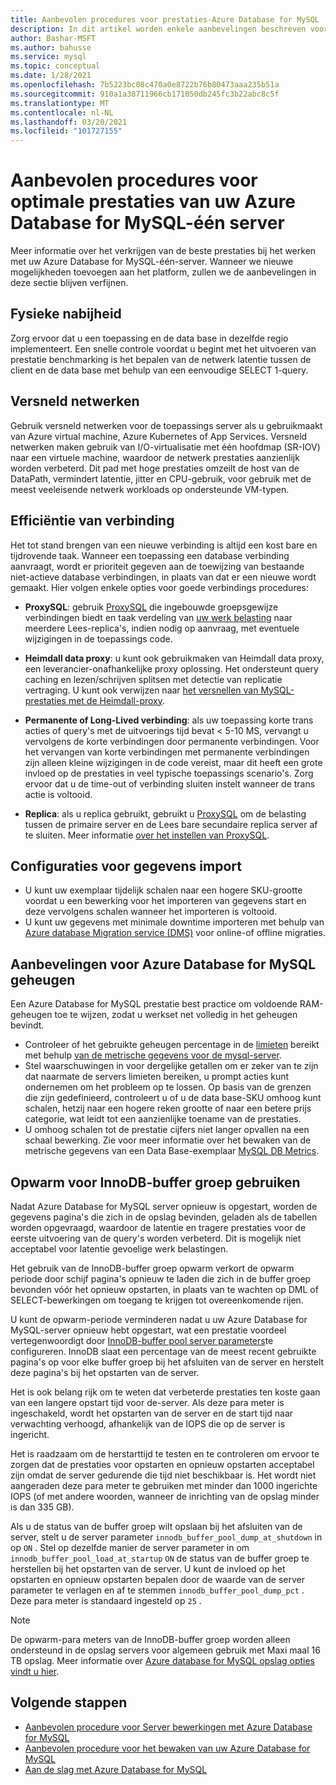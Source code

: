 ```yaml
---
title: Aanbevolen procedures voor prestaties-Azure Database for MySQL
description: In dit artikel worden enkele aanbevelingen beschreven voor het bewaken en afstemmen van de prestaties van uw Azure Database for MySQL.
author: Bashar-MSFT
ms.author: bahusse
ms.service: mysql
ms.topic: conceptual
ms.date: 1/28/2021
ms.openlocfilehash: 7b5223bc08c470a0e8722b76b80473aaa235b51a
ms.sourcegitcommit: 910a1a38711966cb171050db245fc3b22abc8c5f
ms.translationtype: MT
ms.contentlocale: nl-NL
ms.lasthandoff: 03/20/2021
ms.locfileid: "101727155"
---
```

# <a name="best-practices-for-optimal-performance-of-your-azure-database-for-mysql---single-server"></a>Aanbevolen procedures voor optimale prestaties van uw Azure Database for MySQL-één server

Meer informatie over het verkrijgen van de beste prestaties bij het werken met uw Azure Database for MySQL-één-server. Wanneer we nieuwe mogelijkheden toevoegen aan het platform, zullen we de aanbevelingen in deze sectie blijven verfijnen.

## <a name="physical-proximity"></a>Fysieke nabijheid

 Zorg ervoor dat u een toepassing en de data base in dezelfde regio implementeert. Een snelle controle voordat u begint met het uitvoeren van prestatie benchmarking is het bepalen van de netwerk latentie tussen de client en de data base met behulp van een eenvoudige SELECT 1-query. 

## <a name="accelerated-networking"></a>Versneld netwerken

Gebruik versneld netwerken voor de toepassings server als u gebruikmaakt van Azure virtual machine, Azure Kubernetes of App Services. Versneld netwerken maken gebruik van I/O-virtualisatie met één hoofdmap (SR-IOV) naar een virtuele machine, waardoor de netwerk prestaties aanzienlijk worden verbeterd. Dit pad met hoge prestaties omzeilt de host van de DataPath, vermindert latentie, jitter en CPU-gebruik, voor gebruik met de meest veeleisende netwerk workloads op ondersteunde VM-typen.

## <a name="connection-efficiency"></a>Efficiëntie van verbinding

Het tot stand brengen van een nieuwe verbinding is altijd een kost bare en tijdrovende taak. Wanneer een toepassing een database verbinding aanvraagt, wordt er prioriteit gegeven aan de toewijzing van bestaande niet-actieve database verbindingen, in plaats van dat er een nieuwe wordt gemaakt.  Hier volgen enkele opties voor goede verbindings procedures:

- **ProxySQL**: gebruik [ProxySQL](https://proxysql.com/) die ingebouwde groepsgewijze verbindingen biedt en taak verdeling van [uw werk belasting](https://techcommunity.microsoft.com/t5/azure-database-for-mysql/load-balance-read-replicas-using-proxysql-in-azure-database-for/ba-p/880042) naar meerdere Lees-replica's, indien nodig op aanvraag, met eventuele wijzigingen in de toepassings code.

- **Heimdall data proxy**: u kunt ook gebruikmaken van Heimdall data proxy, een leverancier-onafhankelijke proxy oplossing. Het ondersteunt query caching en lezen/schrijven splitsen met detectie van replicatie vertraging. U kunt ook verwijzen naar [het versnellen van MySQL-prestaties met de Heimdall-proxy](https://techcommunity.microsoft.com/t5/azure-database-for-mysql/accelerate-mysql-performance-with-the-heimdall-proxy/ba-p/1063349).  

- **Permanente of Long-Lived verbinding**: als uw toepassing korte trans acties of query's met de uitvoerings tijd bevat < 5-10 MS, vervangt u vervolgens de korte verbindingen door permanente verbindingen. Voor het vervangen van korte verbindingen met permanente verbindingen zijn alleen kleine wijzigingen in de code vereist, maar dit heeft een grote invloed op de prestaties in veel typische toepassings scenario's. Zorg ervoor dat u de time-out of verbinding sluiten instelt wanneer de trans actie is voltooid.

- **Replica**: als u replica gebruikt, gebruikt u [ProxySQL](https://proxysql.com/) om de belasting tussen de primaire server en de Lees bare secundaire replica server af te sluiten. Meer informatie [over het instellen van ProxySQL](https://techcommunity.microsoft.com/t5/azure-database-for-mysql/scaling-an-azure-database-for-mysql-workload-running-on/ba-p/1105847).

## <a name="data-import-configurations"></a>Configuraties voor gegevens import

- U kunt uw exemplaar tijdelijk schalen naar een hogere SKU-grootte voordat u een bewerking voor het importeren van gegevens start en deze vervolgens schalen wanneer het importeren is voltooid.
- U kunt uw gegevens met minimale downtime importeren met behulp van [Azure database Migration service (DMS)](https://datamigration.microsoft.com/) voor online-of offline migraties. 

## <a name="azure-database-for-mysql-memory-recommendations"></a>Aanbevelingen voor Azure Database for MySQL geheugen

Een Azure Database for MySQL prestatie best practice om voldoende RAM-geheugen toe te wijzen, zodat u werkset net volledig in het geheugen bevindt. 

- Controleer of het gebruikte geheugen percentage in de [limieten](./concepts-pricing-tiers.md) bereikt met behulp [van de metrische gegevens voor de mysql-server](./concepts-monitoring.md). 
- Stel waarschuwingen in voor dergelijke getallen om er zeker van te zijn dat naarmate de servers limieten bereiken, u prompt acties kunt ondernemen om het probleem op te lossen. Op basis van de grenzen die zijn gedefinieerd, controleert u of u de data base-SKU omhoog kunt schalen, hetzij naar een hogere reken grootte of naar een betere prijs categorie, wat leidt tot een aanzienlijke toename van de prestaties. 
- U omhoog schalen tot de prestatie cijfers niet langer opvallen na een schaal bewerking. Zie voor meer informatie over het bewaken van de metrische gegevens van een Data Base-exemplaar [MySQL DB Metrics](./concepts-monitoring.md#metrics).
 
## <a name="use-innodb-buffer-pool-warmup"></a>Opwarm voor InnoDB-buffer groep gebruiken

Nadat Azure Database for MySQL server opnieuw is opgestart, worden de gegevens pagina's die zich in de opslag bevinden, geladen als de tabellen worden opgevraagd, waardoor de latentie en tragere prestaties voor de eerste uitvoering van de query's worden verbeterd. Dit is mogelijk niet acceptabel voor latentie gevoelige werk belastingen. 

Het gebruik van de InnoDB-buffer groep opwarm verkort de opwarm periode door schijf pagina's opnieuw te laden die zich in de buffer groep bevonden vóór het opnieuw opstarten, in plaats van te wachten op DML of SELECT-bewerkingen om toegang te krijgen tot overeenkomende rijen.

U kunt de opwarm-periode verminderen nadat u uw Azure Database for MySQL-server opnieuw hebt opgestart, wat een prestatie voordeel vertegenwoordigt door [InnoDB-buffer pool server parameters](https://dev.mysql.com/doc/refman/8.0/en/innodb-preload-buffer-pool.html)te configureren. InnoDB slaat een percentage van de meest recent gebruikte pagina's op voor elke buffer groep bij het afsluiten van de server en herstelt deze pagina's bij het opstarten van de server.

Het is ook belang rijk om te weten dat verbeterde prestaties ten koste gaan van een langere opstart tijd voor de-server. Als deze para meter is ingeschakeld, wordt het opstarten van de server en de start tijd naar verwachting verhoogd, afhankelijk van de IOPS die op de server is ingericht. 

Het is raadzaam om de herstarttijd te testen en te controleren om ervoor te zorgen dat de prestaties voor opstarten en opnieuw opstarten acceptabel zijn omdat de server gedurende die tijd niet beschikbaar is. Het wordt niet aangeraden deze para meter te gebruiken met minder dan 1000 ingerichte IOPS (of met andere woorden, wanneer de inrichting van de opslag minder is dan 335 GB).

Als u de status van de buffer groep wilt opslaan bij het afsluiten van de server, stelt u de server parameter `innodb_buffer_pool_dump_at_shutdown` in op `ON` . Stel op dezelfde manier de server parameter in om `innodb_buffer_pool_load_at_startup` `ON` de status van de buffer groep te herstellen bij het opstarten van de server. U kunt de invloed op het opstarten en opnieuw opstarten bepalen door de waarde van de server parameter te verlagen en af te stemmen `innodb_buffer_pool_dump_pct` . Deze para meter is standaard ingesteld op `25` .

> [!Note]
> De opwarm-para meters van de InnoDB-buffer groep worden alleen ondersteund in de opslag servers voor algemeen gebruik met Maxi maal 16 TB opslag. Meer informatie over [Azure database for MySQL opslag opties vindt u hier](./concepts-pricing-tiers.md#storage).

## <a name="next-steps"></a>Volgende stappen

- [Aanbevolen procedure voor Server bewerkingen met Azure Database for MySQL](concept-operation-excellence-best-practices.md) <br/>
- [Aanbevolen procedure voor het bewaken van uw Azure Database for MySQL](concept-monitoring-best-practices.md)<br/>
- [Aan de slag met Azure Database for MySQL](quickstart-create-mysql-server-database-using-azure-portal.md)<br/>